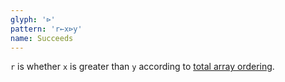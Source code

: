 ```yaml
---
glyph: '⊳'
pattern: 'r←x⊳y'
name: Succeeds
---
```


`r` is whether `x` is greater than `y` according to [total array ordering](/info/ordering).
